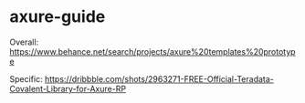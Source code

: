 # axure-guide
Overall: https://www.behance.net/search/projects/axure%20templates%20prototype


Specific:
https://dribbble.com/shots/2963271-FREE-Official-Teradata-Covalent-Library-for-Axure-RP
